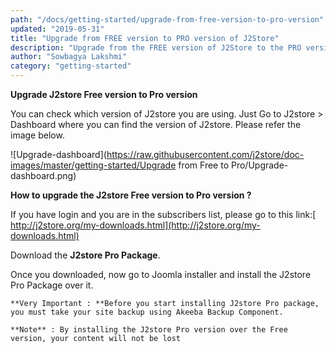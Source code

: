 ```yaml
---
path: "/docs/getting-started/upgrade-from-free-version-to-pro-version"
updated: "2019-05-31"
title: "Upgrade from FREE version to PRO version of J2Store"
description: "Upgrade from the FREE version of J2Store to the PRO version"
author: "Sowbagya Lakshmi"
category: "getting-started"
---
```

**Upgrade J2store Free version to Pro version**

You can check which version of J2store you are using. Just Go to J2store > Dashboard where you can find the version of J2store. Please refer the image below.

![Upgrade-dashboard](https://raw.githubusercontent.com/j2store/doc-images/master/getting-started/Upgrade from Free to Pro/Upgrade-dashboard.png)

**How to upgrade the J2store Free version to Pro version ?**

If you have login and you are in the subscribers list, please go to this link:[ http://j2store.org/my-downloads.html](http://j2store.org/my-downloads.html)

Download the **J2store Pro Package**.

Once you downloaded, now go to Joomla installer and install the J2store Pro Package over it.

    **Very Important : **Before you start installing J2store Pro package, you must take your site backup using Akeeba Backup Component.

    **Note** : By installing the J2store Pro version over the Free version, your content will not be lost


